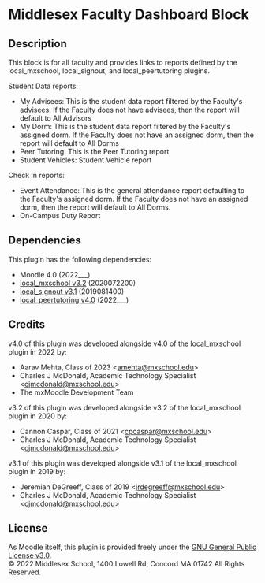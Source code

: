 # Middlesex Faculty Dashboard Block
## Description
This block is for all faculty and provides links to reports defined by the local_mxschool, local_signout, and local_peertutoring plugins.

Student Data reports:
- My Advisees: This is the student data report filtered by the Faculty's advisees. If the Faculty does not have advisees, then the report will default to All Advisors
- My Dorm: This is the student data report filtered by the Faculty's assigned dorm. If the Faculty does not have an assigned dorm, then the report will default to All Dorms
- Peer Tutoring: This is the Peer Tutoring report
- Student Vehicles: Student Vehicle report

Check In reports:
- Event Attendance: This is the general attendance report defaulting to the Faculty's assigned dorm. If the Faculty does not have an assigned dorm, then the report will default to All Dorms.
- On-Campus Duty Report

## Dependencies
This plugin has the following dependencies:
- Moodle 4.0 (2022___)
- [local_mxschool v3.2](/local/mxschool/README.md) (2020072200)
- [local_signout v3.1](/local/mxschool/README.md) (2019081400)
- [local_peertutoring v4.0](/local/peertutoring/README.md) (2022___)

## Credits
v4.0 of this plugin was developed alongside v4.0 of the local_mxschool plugin in 2022 by:
- Aarav Mehta, Class of 2023 \<amehta@mxschool.edu\>
- Charles J McDonald, Academic Technology Specialist \<cjmcdonald@mxschool.edu\>
- The mxMoodle Development Team

v3.2 of this plugin was developed alongside v3.2 of the local_mxschool plugin in 2020 by:
- Cannon Caspar, Class of 2021 \<cpcaspar@mxschool.edu\>
- Charles J McDonald, Academic Technology Specialist \<cjmcdonald@mxschool.edu\>

v3.1 of this plugin was developed alongside v3.1 of the local_mxschool plugin in 2019 by:
- Jeremiah DeGreeff, Class of 2019 \<jrdegreeff@mxschool.edu\>
- Charles J McDonald, Academic Technology Specialist \<cjmcdonald@mxschool.edu\>

## License
As Moodle itself, this plugin is provided freely under the [GNU General Public License v3.0](/COPYING.txt).  
© 2022 Middlesex School, 1400 Lowell Rd, Concord MA 01742 All Rights Reserved.
